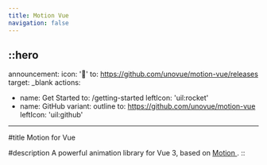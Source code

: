 ```yaml
---
title: Motion Vue
navigation: false
---
```

::hero
---
announcement:
  icon: '🎉'
  to: https://github.com/unovue/motion-vue/releases
  target: _blank
actions:
  - name: Get Started
    to: /getting-started
    leftIcon: 'uil:rocket'
  - name: GitHub
    variant: outline
    to: https://github.com/unovue/motion-vue
    leftIcon: 'uil:github'
---

#title
Motion for Vue

#description
A powerful animation library for Vue 3, based on <a
          href="https://motion.dev/docs/animate"
          target="_blank"
          class="text-primary font-bold"
        >
          Motion
        </a>.
::
